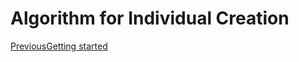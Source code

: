 # Algorithm for Individual Creation

[PreviousGetting started](https://app.gitbook.com/o/-L9weSov4AaHLXgubTVX/s/i85AaLJO3hahKDiryfwl/\~/changes/9/general-resources)
